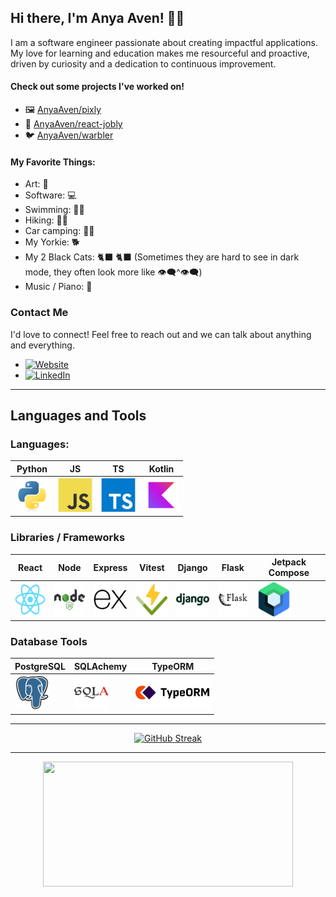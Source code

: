 ## Hi there, I'm Anya Aven! 👋😊
<div>
I am a software engineer passionate about creating impactful applications. My love for learning and education makes me resourceful and proactive, driven by curiosity and a dedication to continuous improvement.


#### Check out some projects I've worked on!
- 🖼️  [AnyaAven/pixly](https://github.com/AnyaAven/pixly)
- 💼 [AnyaAven/react-jobly](https://github.com/AnyaAven/react-jobly)
- 🐦 [AnyaAven/warbler](https://github.com/AnyaAven/warbler)

#### My Favorite Things: 
- Art: 🎨
- Software: 💻
- Swimming: 🏊‍♀️
- Hiking: 🥾🌲
- Car camping: 🚗🌲
- My Yorkie: 🐕
- My 2 Black Cats: 🐈‍⬛  🐈‍⬛ (Sometimes they are hard to see in dark mode, they often look more like 👁️‍🗨️^👁️‍🗨️)
- Music / Piano: 🎹

### Contact Me
I'd love to connect! Feel free to reach out and we can talk about anything and everything.
- [![Website](https://img.shields.io/badge/Website-%23000000?style=flat&logo=google-chrome&logoColor=white)](https://anyaaven.com)
- [![LinkedIn](https://img.shields.io/badge/LinkedIn-%23000000?style=flat&logo=linkedin&logoColor=white)](https://www.linkedin.com/in/anya-aven-6004b0132/)

---
## Languages and Tools 
<div>

### Languages:
| Python | JS | TS | Kotlin |
|----------|----------|----------|-----|
|  <img src="https://github.com/devicons/devicon/blob/master/icons/python/python-original.svg" title="Python"  alt="Python" width="55" height="55"/> | <img src="https://github.com/devicons/devicon/blob/master/icons/javascript/javascript-original.svg" title="JavaScript" alt="JavaScript" width="55" height="55"/> |  <img src="https://github.com/devicons/devicon/blob/master/icons/typescript/typescript-original.svg" title="TypeScript" alt="TypeScript" width="55" height="55"/>|  <img src="https://github.com/devicons/devicon/blob/master/icons/kotlin/kotlin-original.svg" title="Kotlin" alt="Kotlin" width="55" height="55"/> | 

### Libraries / Frameworks
| React | Node | Express | Vitest | Django | Flask | Jetpack Compose |
|----------|----------|----------|-----|-----|-----|-----|
<img src="https://github.com/devicons/devicon/blob/master/icons/react/react-original.svg" title="React" alt="React" width="55" height="55"/> | <img src="https://github.com/devicons/devicon/blob/master/icons/nodejs/nodejs-original-wordmark.svg" title="Node.js" alt="Node.js" width="55" height="55"/> | <img src="https://github.com/devicons/devicon/blob/master/icons/express/express-original.svg" title="Express" alt="Express" width="55" height="55"/> | <img src="https://github.com/devicons/devicon/blob/master/icons/vitest/vitest-original.svg" title="Vitest" alt="Vitest" width="55" height="55"/> | <img src="https://github.com/devicons/devicon/blob/master/icons/django/django-plain-wordmark.svg" title="Django" alt="Django" width="55" height="55"/> | <img src="https://github.com/devicons/devicon/blob/master/icons/flask/flask-original-wordmark.svg" title="Flask" alt="Flask" width="55" height="55"/> | <img src="https://github.com/devicons/devicon/blob/master/icons/jetpackcompose/jetpackcompose-original.svg" title="Jetpack Compose" alt="Jetpack Compose" width="55" height="55"/> |

### Database Tools
| PostgreSQL | SQLAchemy | TypeORM |
|----------|----------|----------|
<img src="https://github.com/devicons/devicon/blob/master/icons/postgresql/postgresql-original.svg" title="PostgreSQL" alt="PostgreSQL" width="55" height="55"/> | <img src="https://github.com/devicons/devicon/blob/master/icons/sqlalchemy/sqlalchemy-original.svg" title="SQLAlchemy" alt="SQLAlchemy" width="55" height="55"/> | <img src="https://github.com/typeorm/typeorm/raw/master/resources/logo_big.png" title="TypeORM" alt="TypeORM" width="119" height="55"/>

--- 
<p align="center">
  <a href="https://git.io/streak-stats"><img src="https://streak-stats.demolab.com?user=AnyaAven&theme=highcontrast&mode=weekly" alt="GitHub Streak" /></a>
</p>

--- 

<p align="center">
  <img width="400" height="200" src="https://github-readme-stats.vercel.app/api/top-langs/?username=AnyaAven&layout=compact&theme=vision-friendly-dark&hide=jinja,CSS&size_weight=0.5&count_weight=0.5">
</p>

<!-- TODO: Add snake game w/ GitHub Actions: https://github.com/Platane/snk--> 
